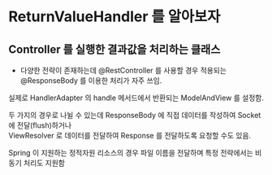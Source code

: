 # ReturnValueHandler 를 알아보자

## Controller 를 실행한 결과값을 처리하는 클래스

- 다양한 전략이 존재하는데 @RestController 를 사용할 경우 적용되는 @ResponseBody 를 이용한 처리가 자주 쓰임.

실제로 HandlerAdapter 의 handle 메서드에서 반환되는 ModelAndView 를 설정함.

두 가지의 경우로 나뉠 수 있는데 ResponseBody 에 직접 데이터를 작성하여 Socket 에 전달(flush)하거나  
ViewResolver 로 데이터를 전달하여 Response 를 전달하도록 요청할 수도 있음.

Spring 이 지원하는 정적자원 리소스의 경우 파일 이름을 전달하며 특정 전략에서는 비동기 처리도 지원함
